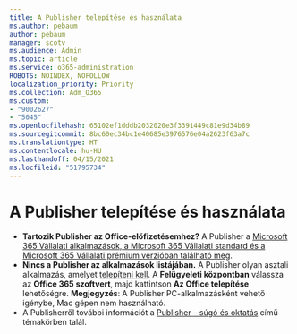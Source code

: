 ```yaml
---
title: A Publisher telepítése és használata
ms.author: pebaum
author: pebaum
manager: scotv
ms.audience: Admin
ms.topic: article
ms.service: o365-administration
ROBOTS: NOINDEX, NOFOLLOW
localization_priority: Priority
ms.collection: Adm_O365
ms.custom:
- "9002627"
- "5045"
ms.openlocfilehash: 65102ef1dddb2032020e3f3391449c81e9d34b89
ms.sourcegitcommit: 8bc60ec34bc1e40685e3976576e04a2623f63a7c
ms.translationtype: HT
ms.contentlocale: hu-HU
ms.lasthandoff: 04/15/2021
ms.locfileid: "51795734"
---
```

# <a name="install-and-use-publisher"></a>A Publisher telepítése és használata

- **Tartozik Publisher az Office-előfizetésemhez?** A Publisher a [Microsoft 365 Vállalati alkalmazások, a Microsoft 365 Vállalati standard és a Microsoft 365 Vállalati prémium verzióban található meg](https://products.office.com/compare-all-microsoft-office-products?activetab=tab:primaryr2).
- **Nincs a Publisher az alkalmazások listájában.**  A Publisher olyan asztali alkalmazás, amelyet [telepíteni kell](https://support.office.com/article/Install-Office-apps-from-Office-365-dcf2d841-dac7-455b-9a77-fc8f7ee92702). A **Felügyeleti központban** válassza az **Office 365 szoftvert**, majd kattintson **Az Office telepítése** lehetőségre. **Megjegyzés**: A Publisher PC-alkalmazásként vehető igénybe, Mac gépen nem használható.
- A Publisherről további információt a [Publisher – súgó és oktatás](https://support.office.com/publisher) című témakörben talál.
